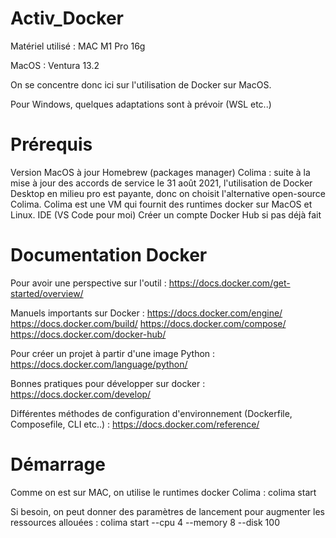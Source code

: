 # Activ_Docker

Matériel utilisé : MAC M1 Pro 16g

MacOS : Ventura 13.2

On se concentre donc ici sur l'utilisation de Docker sur MacOS.

Pour Windows, quelques adaptations sont à prévoir (WSL etc..)

# Prérequis

  Version MacOS à jour
  Homebrew (packages manager)
  Colima : suite à la mise à jour des accords de service le 31 août 2021, l'utilisation de Docker Desktop en milieu pro est payante, donc on choisit l'alternative open-source Colima. Colima est une VM qui fournit des runtimes docker sur MacOS et Linux.
  IDE (VS Code pour moi)
  Créer un compte Docker Hub si pas déjà fait

# Documentation Docker

Pour avoir une perspective sur l'outil :
https://docs.docker.com/get-started/overview/

Manuels importants sur Docker :
    https://docs.docker.com/engine/
    https://docs.docker.com/build/
    https://docs.docker.com/compose/
    https://docs.docker.com/docker-hub/


Pour créer un projet à partir d'une image Python :
https://docs.docker.com/language/python/

Bonnes pratiques pour développer sur docker :
https://docs.docker.com/develop/

Différentes méthodes de configuration d'environnement (Dockerfile, Composefile, CLI etc..) :
https://docs.docker.com/reference/


# Démarrage

Comme on est sur MAC, on utilise le runtimes docker Colima :
colima start

Si besoin, on peut donner des paramètres de lancement pour augmenter les ressources allouées :
  colima start --cpu 4 --memory 8 --disk 100

